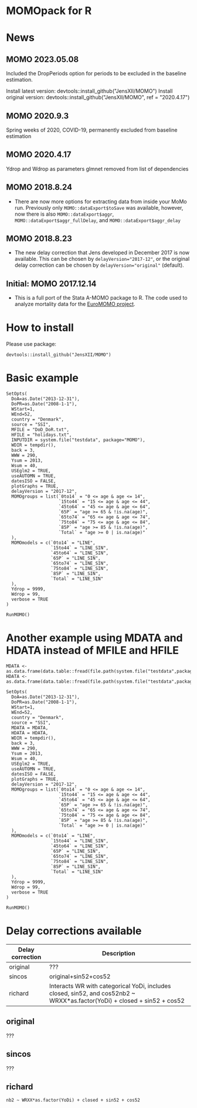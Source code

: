 # MOMOpack for R

# News

## MOMO 2023.05.08

Included the DropPeriods option for periods to be excluded in the baseline estimation.

Install latest version: devtools::install_github("JensXII/MOMO")
Install original version: devtools::install_github("JensXII/MOMO", ref = "2020.4.17")

## MOMO 2020.9.3

Spring weeks of 2020, COVID-19, permanently excluded from baseline estimation

## MOMO 2020.4.17

Ydrop and Wdrop as parameters
glmnet removed from list of dependencies

## MOMO 2018.8.24

* There are now more options for extracting data from inside your MoMo run. Previously only `MOMO::dataExport$toSave` was available, however, now there is also `MOMO::dataExport$aggr`, `MOMO::dataExport$aggr_fullDelay`, and `MOMO::dataExport$aggr_delay`

## MOMO 2018.8.23

* The new delay correction that Jens developed in December 2017 is now available. This can be chosen by `delayVersion="2017-12"`, or the original delay correction can be chosen by `delayVersion="original"` (default).
    
## Initial: MOMO 2017.12.14

* This is a full port of the Stata A-MOMO package to R. The code used to analyze mortality data for the [EuroMOMO project](www.euromomo.eu).


# How to install

Please use package:
```
devtools::install_github("JensXII/MOMO")
```

# Basic example

```
SetOpts(
  DoA=as.Date("2013-12-31"),
  DoPR=as.Date("2008-1-1"),
  WStart=1,
  WEnd=52,
  country = "Denmark",
  source = "SSI",
  MFILE = "DoD_DoR.txt",
  HFILE = "holidays.txt",
  INPUTDIR = system.file("testdata", package="MOMO"),
  WDIR = tempdir(),
  back = 3,
  WWW = 290,
  Ysum = 2013,
  Wsum = 40,
  USEglm2 = TRUE,
  useAUTOMN = TRUE,
  datesISO = FALSE,
  plotGraphs = TRUE,
  delayVersion = "2017-12",
  MOMOgroups = list(`0to14` = "0 <= age & age <= 14",
                    `15to44` = "15 <= age & age <= 44",
                    `45to64` = "45 <= age & age <= 64",
                    `65P` = "age >= 65 & !is.na(age)",
                    `65to74` = "65 <= age & age <= 74",
                    `75to84` = "75 <= age & age <= 84",
                    `85P` = "age >= 85 & !is.na(age)",
                    `Total` = "age >= 0 | is.na(age)"
  ),
  MOMOmodels = c(`0to14` = "LINE",
                 `15to44` = "LINE_SIN",
                 `45to64` = "LINE_SIN",
                 `65P` = "LINE_SIN",
                 `65to74` = "LINE_SIN",
                 `75to84` = "LINE_SIN",
                 `85P` = "LINE_SIN",
                 `Total` = "LINE_SIN"
  ),
  Ydrop = 9999,
  Wdrop = 99,
  verbose = TRUE
)

RunMOMO()
```

# Another example using MDATA and HDATA instead of MFILE and HFILE

```
MDATA <- as.data.frame(data.table::fread(file.path(system.file("testdata",package="MOMO"),"DoD_DoR.txt")))
HDATA <- as.data.frame(data.table::fread(file.path(system.file("testdata",package="MOMO"),"holidays.txt")))

SetOpts(
  DoA=as.Date("2013-12-31"),
  DoPR=as.Date("2008-1-1"),
  WStart=1,
  WEnd=52,
  country = "Denmark",
  source = "SSI",
  MDATA = MDATA,
  HDATA = HDATA,
  WDIR = tempdir(),
  back = 3,
  WWW = 290,
  Ysum = 2013,
  Wsum = 40,
  USEglm2 = TRUE,
  useAUTOMN = TRUE,
  datesISO = FALSE,
  plotGraphs = TRUE,
  delayVersion = "2017-12",
  MOMOgroups = list(`0to14` = "0 <= age & age <= 14",
                    `15to44` = "15 <= age & age <= 44",
                    `45to64` = "45 <= age & age <= 64",
                    `65P` = "age >= 65 & !is.na(age)",
                    `65to74` = "65 <= age & age <= 74",
                    `75to84` = "75 <= age & age <= 84",
                    `85P` = "age >= 85 & !is.na(age)",
                    `Total` = "age >= 0 | is.na(age)"
  ),
  MOMOmodels = c(`0to14` = "LINE",
                 `15to44` = "LINE_SIN",
                 `45to64` = "LINE_SIN",
                 `65P` = "LINE_SIN",
                 `65to74` = "LINE_SIN",
                 `75to84` = "LINE_SIN",
                 `85P` = "LINE_SIN",
                 `Total` = "LINE_SIN"
  ),
  Ydrop = 9999,
  Wdrop = 99,
  verbose = TRUE
)

RunMOMO()
```

# Delay corrections available

| Delay correction | Description |
| --- | --- |
| original | ??? |
| sincos | original+sin52+cos52 |
| richard | Interacts WR with categorical YoDi, includes closed, sin52, and cos52nb2 ~ WRXX*as.factor(YoDi) + closed + sin52 + cos52 |

## original

???

## sincos

???

## richard

`nb2 ~ WRXX*as.factor(YoDi) + closed + sin52 + cos52`

